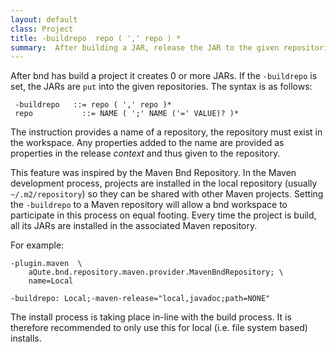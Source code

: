 ```yaml
---
layout: default
class: Project
title: -buildrepo  repo ( ',' repo ) *
summary:  After building a JAR, release the JAR to the given repositories.  
---
```


After bnd has build a project it creates 0 or more JARs. If the `-buildrepo` is set, the JARs are `put` into the given repositories. The syntax is as follows:

	 -buildrepo   ::= repo ( ',' repo )*
	 repo			::= NAME ( ';' NAME ('=' VALUE)? )*
	 
The instruction provides a name of a repository, the repository must exist in the workspace. Any properties added to the name are provided as properties in the release _context_ and thus given to the repository.

This feature was inspired by the Maven Bnd Repository. In the Maven development process, projects are installed in the local repository (usually `~/.m2/repository`) so they can be shared with other Maven projects. Setting the `-buildrepo` to a Maven repository will allow a bnd workspace to participate in this process on equal footing. Every time the project is build, all its JARs are installed in the associated Maven repository.

For example:

	-plugin.maven  \
		aQute.bnd.repository.maven.provider.MavenBndRepository; \
		name=Local
		
	-buildrepo: Local;-maven-release="local,javadoc;path=NONE"

The install process is taking place in-line with the build process. It is therefore recommended to only use this for local (i.e. file system based) installs.

